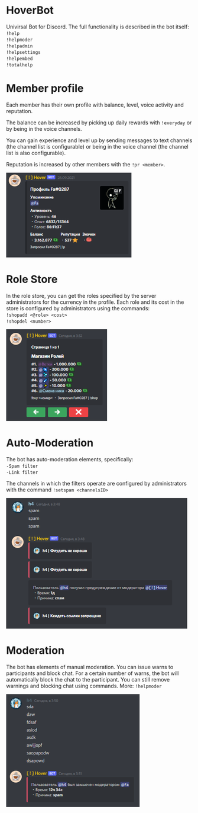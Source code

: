 # HoverBot
Univirsal Bot for Discord.
The full functionality is described in the bot itself:  
`!help`  
`!helpmoder`  
`!helpadmin`  
`!helpsettings`  
`!helpembed`  
`!totalhelp`

# Member profile
Each member has their own profile with balance, level, voice activity and reputation.

The balance can be increased by picking up daily rewards with `!everyday` or by being in the voice channels.

You can gain experience and level up by sending messages to text channels (the channel list is configurable) or being in the voice channel (the channel list is also configurable).

Reputation is increased by other members with the `!pr <member>`.

![](https://github.com/FalmerF/HoverBot/blob/main/Screenshots/screenshot_1.png)

# Role Store 
In the role store, you can get the roles specified by the server administrators for the currency in the profile. Each role and its cost in the store is configured by administrators using the commands:  
`!shopadd <@role> <cost>`  
`!shopdel <number>`

![](https://github.com/FalmerF/HoverBot/blob/main/Screenshots/screenshot_2.png)

# Auto-Moderation
The bot has auto-moderation elements, specifically:  
`-Spam filter`  
`-Link filter`

The channels in which the filters operate are configured by administrators with the command `!setspam <channelsID>`

![](https://github.com/FalmerF/HoverBot/blob/main/Screenshots/screenshot_3.png)

# Moderation
The bot has elements of manual moderation. You can issue warns to participants and block chat. For a certain number of warns, the bot will automatically block the chat to the participant. You can still remove warnings and blocking chat using commands. More: `!helpmoder`

![](https://github.com/FalmerF/HoverBot/blob/main/Screenshots/screenshot_4.png)
